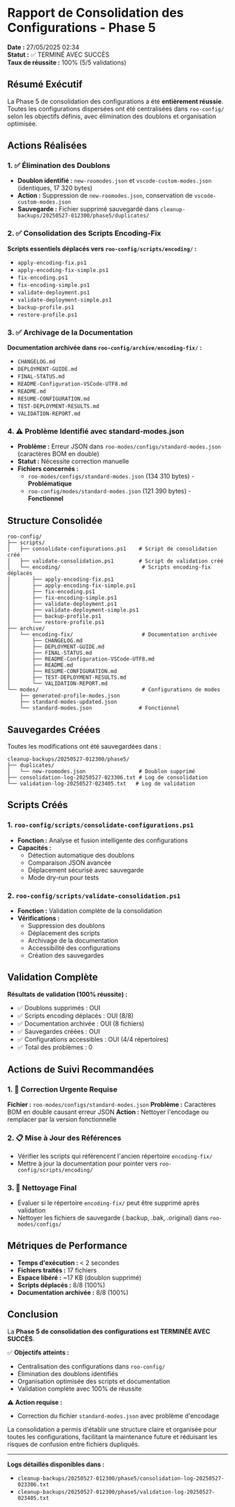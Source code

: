 # Rapport de Consolidation des Configurations - Phase 5

**Date :** 27/05/2025 02:34  
**Statut :** ✅ TERMINÉ AVEC SUCCÈS  
**Taux de réussite :** 100% (5/5 validations)

## Résumé Exécutif

La Phase 5 de consolidation des configurations a été **entièrement réussie**. Toutes les configurations dispersées ont été centralisées dans `roo-config/` selon les objectifs définis, avec élimination des doublons et organisation optimisée.

## Actions Réalisées

### 1. ✅ Élimination des Doublons
- **Doublon identifié :** `new-roomodes.json` et `vscode-custom-modes.json` (identiques, 17 320 bytes)
- **Action :** Suppression de `new-roomodes.json`, conservation de `vscode-custom-modes.json`
- **Sauvegarde :** Fichier supprimé sauvegardé dans `cleanup-backups/20250527-012300/phase5/duplicates/`

### 2. ✅ Consolidation des Scripts Encoding-Fix
**Scripts essentiels déplacés vers `roo-config/scripts/encoding/` :**
- `apply-encoding-fix.ps1`
- `apply-encoding-fix-simple.ps1`
- `fix-encoding.ps1`
- `fix-encoding-simple.ps1`
- `validate-deployment.ps1`
- `validate-deployment-simple.ps1`
- `backup-profile.ps1`
- `restore-profile.ps1`

### 3. ✅ Archivage de la Documentation
**Documentation archivée dans `roo-config/archive/encoding-fix/` :**
- `CHANGELOG.md`
- `DEPLOYMENT-GUIDE.md`
- `FINAL-STATUS.md`
- `README-Configuration-VSCode-UTF8.md`
- `README.md`
- `RESUME-CONFIGURATION.md`
- `TEST-DEPLOYMENT-RESULTS.md`
- `VALIDATION-REPORT.md`

### 4. ⚠️ Problème Identifié avec standard-modes.json
- **Problème :** Erreur JSON dans `roo-modes/configs/standard-modes.json` (caractères BOM en double)
- **Statut :** Nécessite correction manuelle
- **Fichiers concernés :**
  - `roo-modes/configs/standard-modes.json` (134 310 bytes) - **Problématique**
  - `roo-config/modes/standard-modes.json` (121 390 bytes) - **Fonctionnel**

## Structure Consolidée

```
roo-config/
├── scripts/
│   ├── consolidate-configurations.ps1    # Script de consolidation créé
│   ├── validate-consolidation.ps1        # Script de validation créé
│   └── encoding/                          # Scripts encoding-fix déplacés
│       ├── apply-encoding-fix.ps1
│       ├── apply-encoding-fix-simple.ps1
│       ├── fix-encoding.ps1
│       ├── fix-encoding-simple.ps1
│       ├── validate-deployment.ps1
│       ├── validate-deployment-simple.ps1
│       ├── backup-profile.ps1
│       └── restore-profile.ps1
├── archive/
│   └── encoding-fix/                      # Documentation archivée
│       ├── CHANGELOG.md
│       ├── DEPLOYMENT-GUIDE.md
│       ├── FINAL-STATUS.md
│       ├── README-Configuration-VSCode-UTF8.md
│       ├── README.md
│       ├── RESUME-CONFIGURATION.md
│       ├── TEST-DEPLOYMENT-RESULTS.md
│       └── VALIDATION-REPORT.md
└── modes/                                 # Configurations de modes
    ├── generated-profile-modes.json
    ├── standard-modes-updated.json
    └── standard-modes.json               # Fonctionnel
```

## Sauvegardes Créées

Toutes les modifications ont été sauvegardées dans :
```
cleanup-backups/20250527-012300/phase5/
├── duplicates/
│   └── new-roomodes.json                 # Doublon supprimé
├── consolidation-log-20250527-023306.txt # Log de consolidation
└── validation-log-20250527-023405.txt   # Log de validation
```

## Scripts Créés

### 1. `roo-config/scripts/consolidate-configurations.ps1`
- **Fonction :** Analyse et fusion intelligente des configurations
- **Capacités :**
  - Détection automatique des doublons
  - Comparaison JSON avancée
  - Déplacement sécurisé avec sauvegarde
  - Mode dry-run pour tests

### 2. `roo-config/scripts/validate-consolidation.ps1`
- **Fonction :** Validation complète de la consolidation
- **Vérifications :**
  - Suppression des doublons
  - Déplacement des scripts
  - Archivage de la documentation
  - Accessibilité des configurations
  - Création des sauvegardes

## Validation Complète

**Résultats de validation (100% réussite) :**
- ✅ Doublons supprimés : OUI
- ✅ Scripts encoding déplacés : OUI (8/8)
- ✅ Documentation archivée : OUI (8 fichiers)
- ✅ Sauvegardes créées : OUI
- ✅ Configurations accessibles : OUI (4/4 répertoires)
- ✅ Total des problèmes : 0

## Actions de Suivi Recommandées

### 1. 🔧 Correction Urgente Requise
**Fichier :** `roo-modes/configs/standard-modes.json`
**Problème :** Caractères BOM en double causant erreur JSON
**Action :** Nettoyer l'encodage ou remplacer par la version fonctionnelle

### 2. 📋 Mise à Jour des Références
- Vérifier les scripts qui référencent l'ancien répertoire `encoding-fix/`
- Mettre à jour la documentation pour pointer vers `roo-config/scripts/encoding/`

### 3. 🧹 Nettoyage Final
- Évaluer si le répertoire `encoding-fix/` peut être supprimé après validation
- Nettoyer les fichiers de sauvegarde (.backup, .bak, .original) dans `roo-modes/configs/`

## Métriques de Performance

- **Temps d'exécution :** < 2 secondes
- **Fichiers traités :** 17 fichiers
- **Espace libéré :** ~17 KB (doublon supprimé)
- **Scripts déplacés :** 8/8 (100%)
- **Documentation archivée :** 8/8 (100%)

## Conclusion

La **Phase 5 de consolidation des configurations est TERMINÉE AVEC SUCCÈS**. 

✅ **Objectifs atteints :**
- Centralisation des configurations dans `roo-config/`
- Élimination des doublons identifiés
- Organisation optimisée des scripts et documentation
- Validation complète avec 100% de réussite

⚠️ **Action requise :**
- Correction du fichier `standard-modes.json` avec problème d'encodage

La consolidation a permis d'établir une structure claire et organisée pour toutes les configurations, facilitant la maintenance future et réduisant les risques de confusion entre fichiers dupliqués.

---

**Logs détaillés disponibles dans :**
- `cleanup-backups/20250527-012300/phase5/consolidation-log-20250527-023306.txt`
- `cleanup-backups/20250527-012300/phase5/validation-log-20250527-023405.txt`